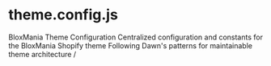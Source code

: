 # theme.config.js

BloxMania Theme Configuration Centralized configuration and constants for the BloxMania Shopify theme Following Dawn's patterns for maintainable theme architecture /


